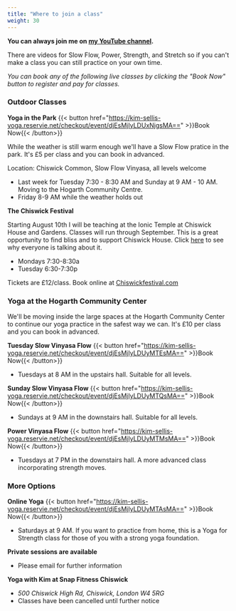 ```yaml
---
title: "Where to join a class"
weight: 30
---
```


**You can always join me on [my YouTube channel](https://www.youtube.com/channel/UCHH2vOSl0Qxpv7Lw9wv45Sg).**

There are videos for Slow Flow, Power, Strength, and Stretch so if you can't make a class you can still practice on your own time. 


_You can book any of the following live classes by clicking the "Book Now" button to register and pay for classes._

### Outdoor Classes

**Yoga in the Park** {{< button href="https://kim-sellis-yoga.reservie.net/checkout/event/djEsMjIyLDUxNjgsMA==" >}}Book Now{{< /button>}}

While the weather is still warm enough we'll have a Slow Flow pratice in the park. It's £5 per class and you can book in advanced. 

Location: Chiswick Common, Slow Flow Vinyasa, all levels welcome
  - Last week for Tuesday 7:30 - 8:30 AM and Sunday at 9 AM - 10 AM.  Moving to the Hogarth Community Centre. 
  - Friday  8-9 AM while the weather holds out

**The Chiswick Festival**

Starting August 10th I will be teaching at the Ionic Temple at Chiswick House and Gardens. Classes will run through September. This is a great opportunity to find bliss and to support Chiswick House.  Click [here](https://www.youtube.com/watch?v=9SjgwNdu31Y) to see why everyone is talking about it. 
  - Mondays 7:30-8:30a
  - Tuesday 6:30-7:30p
  
Tickets are £12/class.  Book online at [Chiswickfestival.com](https://chiswickfestival.com)


### Yoga at the Hogarth Community Center
We'll be moving inside the large spaces at the Hogarth Community Center to continue our yoga practice in the safest way we can. It's £10 per class and you can book in advanced. 

**Tuesday Slow Vinyasa Flow** {{< button href="https://kim-sellis-yoga.reservie.net/checkout/event/djEsMjIyLDUyMTEsMA==" >}}Book Now{{< /button>}}

 - Tuesdays at 8 AM in the upstairs hall.  Suitable for all levels. 

**Sunday Slow Vinyasa Flow** {{< button href="https://kim-sellis-yoga.reservie.net/checkout/event/djEsMjIyLDUyMTQsMA==" >}}Book Now{{< /button>}}

 - Sundays at 9 AM in the downstairs hall.  Suitable for all levels. 

**Power Vinyasa Flow** {{< button href="https://kim-sellis-yoga.reservie.net/checkout/event/djEsMjIyLDUyMTMsMA==" >}}Book Now{{< /button>}}

 - Tuesdays at 7 PM in the downstairs hall.  A more advanced class incorporating strength moves. 


### More Options

**Online Yoga** {{< button href="https://kim-sellis-yoga.reservie.net/checkout/event/djEsMjIyLDUyMTAsMA==" >}}Book Now{{< /button>}}

  - Saturdays at  9 AM. If you want to practice from home, this is a Yoga for Strength class for those of you with a strong yoga foundation.
    
**Private sessions are available**
 - Please email for further information

**Yoga with Kim at Snap Fitness Chiswick** 
  - _500 Chiswick High Rd, Chiswick, London W4 5RG_
  - Classes have been cancelled until further notice 
    
    
